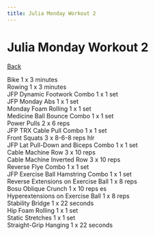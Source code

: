 ```yaml
---
title: Julia Monday Workout 2
---
```


# Julia Monday Workout 2

[Back](./index)

Bike 1 x 3 minutes<br>
Rowing 1 x 3 minutes<br>
JFP Dynamic Footwork Combo 1 x 1 set<br>
JFP Monday Abs 1 x 1 set<br>
Monday Foam Rolling 1 x 1 set<br>
Medicine Ball Bounce Combo 1 x 1 set<br>
Power Pulls 2 x 6 reps<br>
JFP TRX Cable Pull Combo 1 x 1 set<br>
Front Squats 3 x 8-6-8 reps hlr<br>
JFP Lat Pull-Down and Biceps Combo 1 x 1 set<br>
Cable Machine Row 3 x 10 reps<br>
Cable Machine Inverted Row 3 x 10 reps<br>
Reverse Flye Combo 1 x 1 set<br>
JFP Exercise Ball Hamstring Combo 1 x 1 set<br>
Reverse Extensions on Exercise Ball 1 x 8 reps<br>
Bosu Oblique Crunch 1 x 10 reps es<br>
Hyperextensions on Exercise Ball 1 x 8 reps<br>
Stability Bridge 1 x 22 seconds<br>
Hip Foam Rolling 1 x 1 set<br>
Static Stretches 1 x 1 set<br>
Straight-Grip Hanging 1 x 22 seconds<br>
